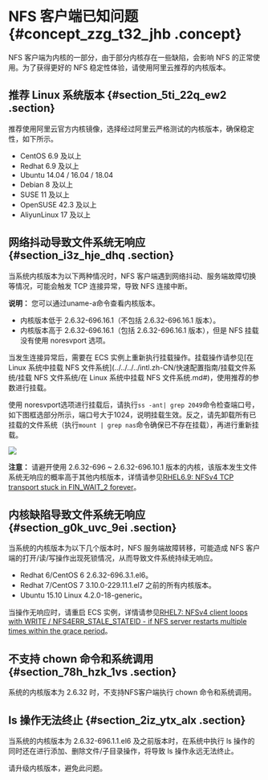 # NFS 客户端已知问题 {#concept_zzg_t32_jhb .concept}

NFS 客户端为内核的一部分，由于部分内核存在一些缺陷，会影响 NFS 的正常使用。为了获得更好的 NFS 稳定性体验，请使用阿里云推荐的内核版本。

## 推荐 Linux 系统版本 {#section_5ti_22q_ew2 .section}

推荐使用阿里云官方内核镜像，选择经过阿里云严格测试的内核版本，确保稳定性，如下所示。

-   CentOS 6.9 及以上
-   Redhat 6.9 及以上
-   Ubuntu 14.04 / 16.04 / 18.04
-   Debian 8 及以上
-   SUSE 11 及以上
-   OpenSUSE 42.3 及以上
-   AliyunLinux 17 及以上

## 网络抖动导致文件系统无响应 {#section_i3z_hje_dhq .section}

当系统内核版本为以下两种情况时，NFS 客户端遇到网络抖动、服务端故障切换等情况，可能会触发 TCP 连接异常，导致 NFS 连接中断。

**说明：** 您可以通过uname-a命令查看内核版本。

-   内核版本低于 2.6.32-696.16.1（不包括 2.6.32-696.16.1 版本）。
-   内核版本高于 2.6.32-696.16.1（包括 2.6.32-696.16.1 版本），但是 NFS 挂载没有使用 noresvport 选项。

当发生连接异常后，需要在 ECS 实例上重新执行挂载操作。挂载操作请参见[在 Linux 系统中挂载 NFS 文件系统](../../../../intl.zh-CN/快速配置指南/挂载文件系统/挂载 NFS 文件系统/在 Linux 系统中挂载 NFS 文件系统.md#)，使用推荐的参数进行挂载。

使用 noresvport选项进行挂载后，请执行`ss -ant| grep 2049`命令检查端口号，如下图框选部分所示，端口号大于1024，说明挂载生效。反之，请先卸载所有已挂载的文件系统（执行`mount | grep nas`命令确保已不存在挂载），再进行重新挂载。

![](http://static-aliyun-doc.oss-cn-hangzhou.aliyuncs.com/assets/img/156759/155963278546656_zh-CN.png)

**注意：** 请避开使用 2.6.32-696 ~ 2.6.32-696.10.1 版本的内核，该版本发生文件系统无响应的概率高于其他内核版本，详情请参见[RHEL6.9: NFSv4 TCP transport stuck in FIN\_WAIT\_2 forever](https://access.redhat.com/solutions/3053801)。

## 内核缺陷导致文件系统无响应 {#section_g0k_uvc_9ei .section}

当系统的内核版本为以下几个版本时，NFS 服务端故障转移，可能造成 NFS 客户端的打开/读/写操作出现死锁情况，从而导致文件系统持续无响应。

-   Redhat 6/CentOS 6 2.6.32-696.3.1.el6。
-   Redhat 7/CentOS 7 3.10.0-229.11.1.el7 之前的所有内核版本。
-   Ubuntu 15.10 Linux 4.2.0-18-generic。

当操作无响应时，请重启 ECS 实例，详情请参见[RHEL7: NFSv4 client loops with WRITE / NFS4ERR\_STALE\_STATEID - if NFS server restarts multiple times within the grace period](https://access.redhat.com/solutions/1427473)。

## 不支持 chown 命令和系统调用 {#section_78h_hzk_1vs .section}

系统的内核版本为 2.6.32 时，不支持NFS客户端执行 chown 命令和系统调用。

## ls 操作无法终止 {#section_2iz_ytx_alx .section}

当系统的内核版本为 2.6.32-696.1.1.el6 及之前版本时，在系统中执行 ls 操作的同时还在进行添加、删除文件/子目录操作，将导致 ls 操作永远无法终止。

请升级内核版本，避免此问题。


